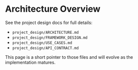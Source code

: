 # Architecture Overview

See the project design docs for full details:
- `project_design/ARCHITECTURE.md`
- `project_design/FRAMEWORK_DESIGN.md`
- `project_design/USE_CASES.md`
- `project_design/API_CONTRACT.md`

This page is a short pointer to those files and will evolve as the implementation matures.
